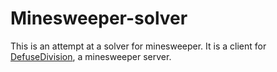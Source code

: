 
Minesweeper-solver
==================

This is an attempt at a solver for minesweeper. It is a client for
[DefuseDivision](https://github.com/lelandbatey/defuse_division), a minesweeper
server.
